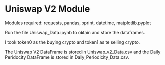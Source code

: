 # Uniswap V2 Module

Modules required: requests, pandas, pprint, datetime, matplotlib.pyplot

Run the file Uniswap_Data.ipynb to obtain and store the dataframes.

I took token0 as the buying crypto and token1 as te selling crypto. 

The Uniswap V2 DataFrame is stored in Uniswap_v2_Data.csv and the Daily Peridocity DataFrame is stored in Daily_Periodicity_Data.csv. 
